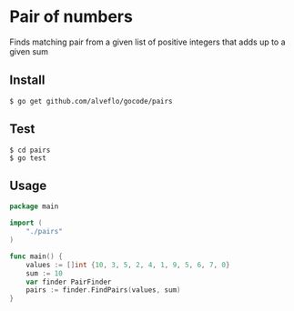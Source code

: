 # Pair of numbers
Finds matching pair from a given list of positive integers that adds up to a given sum
## Install
```
$ go get github.com/alveflo/gocode/pairs
```

## Test
```
$ cd pairs
$ go test
```

## Usage
```go
package main

import (
    "./pairs"
)

func main() {
 	values := []int {10, 3, 5, 2, 4, 1, 9, 5, 6, 7, 0}
	sum := 10
	var finder PairFinder
	pairs := finder.FindPairs(values, sum)
}
```
